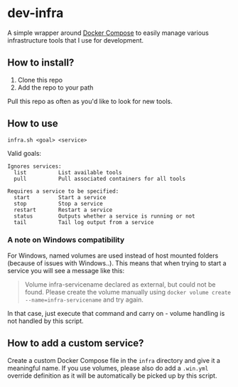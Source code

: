 # dev-infra

A simple wrapper around [Docker Compose](https://docs.docker.com/compose/) to easily manage various infrastructure tools that I use for development.

## How to install?

1. Clone this repo
2. Add the repo to your path

Pull this repo as often as you'd like to look for new tools.

## How to use

`infra.sh <goal> <service>`

Valid goals:
```
Ignores services:
  list          List available tools
  pull          Pull associated containers for all tools

Requires a service to be specified:
  start         Start a service
  stop          Stop a service
  restart       Restart a service
  status        Outputs whether a service is running or not
  tail          Tail log output from a service
```


### A note on Windows compatibility

For Windows, named volumes are used instead of host mounted folders (because of issues with Windows..). This means that when trying to start a service you will see a message like this:

> Volume infra-servicename declared as external, but could not be found. Please create the volume manually using `docker volume create --name=infra-servicename` and try again.

In that case, just execute that command and carry on - volume handling is not handled by this script.

## How to add a custom service?

Create a custom Docker Compose file in the `infra` directory and give it a meaningful name. If you use volumes, please also do add a `.win.yml` override definition as it will be automatically be picked up by this script.
